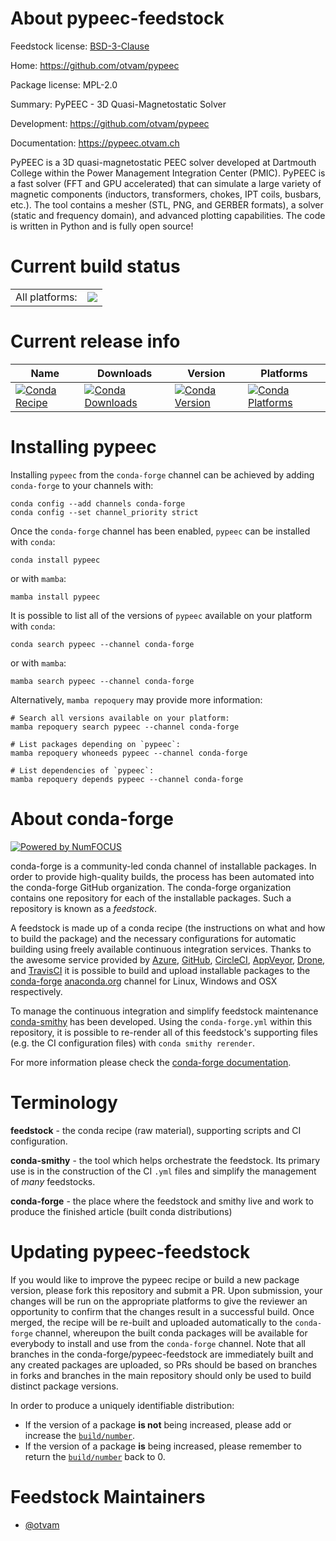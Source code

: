 About pypeec-feedstock
======================

Feedstock license: [BSD-3-Clause](https://github.com/conda-forge/pypeec-feedstock/blob/main/LICENSE.txt)

Home: https://github.com/otvam/pypeec

Package license: MPL-2.0

Summary: PyPEEC - 3D Quasi-Magnetostatic Solver

Development: https://github.com/otvam/pypeec

Documentation: https://pypeec.otvam.ch

PyPEEC is a 3D quasi-magnetostatic PEEC solver developed at Dartmouth
College within the Power Management Integration Center (PMIC). PyPEEC
is a fast solver (FFT and GPU accelerated) that can simulate a large
variety of magnetic components (inductors, transformers, chokes, IPT
coils, busbars, etc.). The tool contains a mesher (STL, PNG, and GERBER
formats), a solver (static and frequency domain), and advanced plotting
capabilities. The code is written in Python and is fully open source!


Current build status
====================


<table><tr><td>All platforms:</td>
    <td>
      <a href="https://dev.azure.com/conda-forge/feedstock-builds/_build/latest?definitionId=22184&branchName=main">
        <img src="https://dev.azure.com/conda-forge/feedstock-builds/_apis/build/status/pypeec-feedstock?branchName=main">
      </a>
    </td>
  </tr>
</table>

Current release info
====================

| Name | Downloads | Version | Platforms |
| --- | --- | --- | --- |
| [![Conda Recipe](https://img.shields.io/badge/recipe-pypeec-green.svg)](https://anaconda.org/conda-forge/pypeec) | [![Conda Downloads](https://img.shields.io/conda/dn/conda-forge/pypeec.svg)](https://anaconda.org/conda-forge/pypeec) | [![Conda Version](https://img.shields.io/conda/vn/conda-forge/pypeec.svg)](https://anaconda.org/conda-forge/pypeec) | [![Conda Platforms](https://img.shields.io/conda/pn/conda-forge/pypeec.svg)](https://anaconda.org/conda-forge/pypeec) |

Installing pypeec
=================

Installing `pypeec` from the `conda-forge` channel can be achieved by adding `conda-forge` to your channels with:

```
conda config --add channels conda-forge
conda config --set channel_priority strict
```

Once the `conda-forge` channel has been enabled, `pypeec` can be installed with `conda`:

```
conda install pypeec
```

or with `mamba`:

```
mamba install pypeec
```

It is possible to list all of the versions of `pypeec` available on your platform with `conda`:

```
conda search pypeec --channel conda-forge
```

or with `mamba`:

```
mamba search pypeec --channel conda-forge
```

Alternatively, `mamba repoquery` may provide more information:

```
# Search all versions available on your platform:
mamba repoquery search pypeec --channel conda-forge

# List packages depending on `pypeec`:
mamba repoquery whoneeds pypeec --channel conda-forge

# List dependencies of `pypeec`:
mamba repoquery depends pypeec --channel conda-forge
```


About conda-forge
=================

[![Powered by
NumFOCUS](https://img.shields.io/badge/powered%20by-NumFOCUS-orange.svg?style=flat&colorA=E1523D&colorB=007D8A)](https://numfocus.org)

conda-forge is a community-led conda channel of installable packages.
In order to provide high-quality builds, the process has been automated into the
conda-forge GitHub organization. The conda-forge organization contains one repository
for each of the installable packages. Such a repository is known as a *feedstock*.

A feedstock is made up of a conda recipe (the instructions on what and how to build
the package) and the necessary configurations for automatic building using freely
available continuous integration services. Thanks to the awesome service provided by
[Azure](https://azure.microsoft.com/en-us/services/devops/), [GitHub](https://github.com/),
[CircleCI](https://circleci.com/), [AppVeyor](https://www.appveyor.com/),
[Drone](https://cloud.drone.io/welcome), and [TravisCI](https://travis-ci.com/)
it is possible to build and upload installable packages to the
[conda-forge](https://anaconda.org/conda-forge) [anaconda.org](https://anaconda.org/)
channel for Linux, Windows and OSX respectively.

To manage the continuous integration and simplify feedstock maintenance
[conda-smithy](https://github.com/conda-forge/conda-smithy) has been developed.
Using the ``conda-forge.yml`` within this repository, it is possible to re-render all of
this feedstock's supporting files (e.g. the CI configuration files) with ``conda smithy rerender``.

For more information please check the [conda-forge documentation](https://conda-forge.org/docs/).

Terminology
===========

**feedstock** - the conda recipe (raw material), supporting scripts and CI configuration.

**conda-smithy** - the tool which helps orchestrate the feedstock.
                   Its primary use is in the construction of the CI ``.yml`` files
                   and simplify the management of *many* feedstocks.

**conda-forge** - the place where the feedstock and smithy live and work to
                  produce the finished article (built conda distributions)


Updating pypeec-feedstock
=========================

If you would like to improve the pypeec recipe or build a new
package version, please fork this repository and submit a PR. Upon submission,
your changes will be run on the appropriate platforms to give the reviewer an
opportunity to confirm that the changes result in a successful build. Once
merged, the recipe will be re-built and uploaded automatically to the
`conda-forge` channel, whereupon the built conda packages will be available for
everybody to install and use from the `conda-forge` channel.
Note that all branches in the conda-forge/pypeec-feedstock are
immediately built and any created packages are uploaded, so PRs should be based
on branches in forks and branches in the main repository should only be used to
build distinct package versions.

In order to produce a uniquely identifiable distribution:
 * If the version of a package **is not** being increased, please add or increase
   the [``build/number``](https://docs.conda.io/projects/conda-build/en/latest/resources/define-metadata.html#build-number-and-string).
 * If the version of a package **is** being increased, please remember to return
   the [``build/number``](https://docs.conda.io/projects/conda-build/en/latest/resources/define-metadata.html#build-number-and-string)
   back to 0.

Feedstock Maintainers
=====================

* [@otvam](https://github.com/otvam/)

